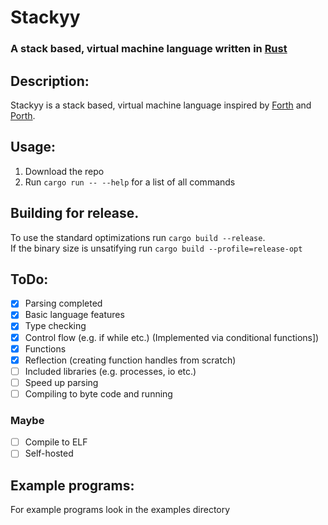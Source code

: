 # Stackyy
### A stack based, virtual machine language written in [Rust](https://rust-lang.org/)

## Description:

Stackyy is a stack based, virtual machine language inspired by
[Forth](https://en.wikipedia.org/wiki/Forth_(programming_language)) and
[Porth](https://gitlab.com/tsoding/porth).

## Usage:

1. Download the repo
2. Run ``cargo run -- --help`` for a list of all commands

## Building for release.

To use the standard optimizations run ``cargo build --release``.  
If the binary size is unsatifying run ``cargo build --profile=release-opt``

## ToDo:

- [x] Parsing completed
- [x] Basic language features
- [x] Type checking
- [x] Control flow (e.g. if while etc.) (Implemented via conditional functions])
- [x] Functions
- [x] Reflection (creating function handles from scratch)
- [ ] Included libraries (e.g. processes, io etc.)
- [ ] Speed up parsing
- [ ] Compiling to byte code and running
### Maybe
- [ ] Compile to ELF
- [ ] Self-hosted

## Example programs:

For example programs look in the examples directory